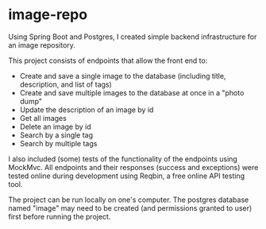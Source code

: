 # image-repo

Using Spring Boot and Postgres, I created simple backend infrastructure for an image repository.

This project consists of endpoints that allow the front end to:
- Create and save a single image to the database (including title, description, and list of tags)
- Create and save multiple images to the database at once in a "photo dump"
- Update the description of an image by id
- Get all images
- Delete an image by id
- Search by a single tag
- Search by multiple tags

I also included (some) tests of the functionality of the endpoints using MockMvc. 
All endpoints and their responses (success and exceptions) were tested online during development using Reqbin, a free online API testing tool.

The project can be run locally on one's computer. The postgres database named "image" may need to be created (and permissions granted to user) first before running the project.
